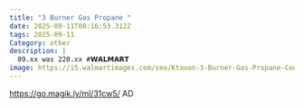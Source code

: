 ```yaml
---
title: "3 Burner Gas Propane "
date: 2025-09-11T08:16:53.312Z
tags: 2025-09-11
Category: other
description: |
  89.xx was 220.xx #𝗪𝗔𝗟𝗠𝗔𝗥𝗧 
image: https://i5.walmartimages.com/seo/Ktaxon-3-Burner-Gas-Propane-Cooker-Outdoor-Camping-Picnic-Stove-Stand-BBQ-Grill_6bee126b-e4eb-433a-bc27-ac20a8953277.a9b1b4d476fa9c9b08465a7261281e71.jpeg?odnHeight=573&odnWidth=573&odnBg=FFFFFF
---
```

https://go.magik.ly/ml/31cw5/
AD
